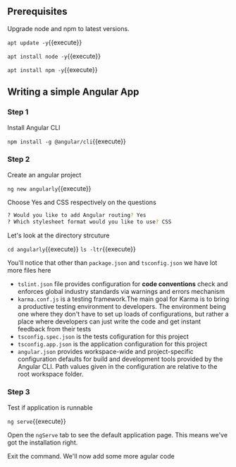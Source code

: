 ## Prerequisites

Upgrade node and npm to latest versions.

`apt update -y`{{execute}}

`apt install node -y`{{execute}}

`apt install npm -y`{{execute}}

## Writing a simple Angular App

### Step 1

Install Angular CLI

`npm install -g @angular/cli`{{execute}}

### Step 2

Create an angular project

`ng new angularly`{{execute}}

Choose Yes and CSS respectively on the questions 

```bash
? Would you like to add Angular routing? Yes
? Which stylesheet format would you like to use? CSS
```

Let's look at the directory strcuture

`cd angularly`{{execute}}
`ls -ltr`{{execute}}

You'll notice that other than `package.json` and `tsconfig.json` we have lot more files here

- `tslint.json` file provides configuration for **code conventions** check and enforces global industry standards via warnings and errors mechanism
- `karma.conf.js` is a testing framework.The main goal for Karma is to bring a productive testing environment to developers. The environment being one where they don't have to set up loads of configurations, but rather a place where developers can just write the code and get instant feedback from their tests
- `tsconfig.spec.json` is the tests cofiguration for this project
- `tsconfig.app.json` is the application configuration for this project
- `angular.json` provides workspace-wide and project-specific configuration defaults for build and development tools provided by the Angular CLI. Path values given in the configuration are relative to the root workspace folder.

### Step 3

Test if application is runnable

`ng serve`{{execute}}

Open the `ngServe` tab to see the default application page. This means we've got the installation right.

Exit the command. We'll now add some more agular code
